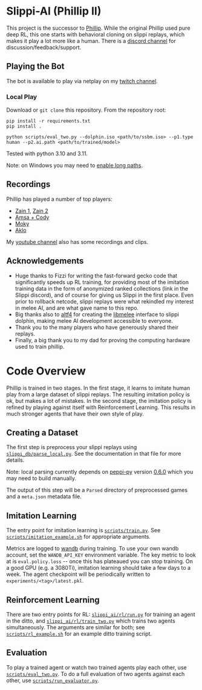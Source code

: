 # Slippi-AI (Phillip II)

This project is the successor to [Phillip](https://github.com/vladfi1/phillip). While the original Phillip used pure deep RL, this one starts with behavioral cloning on slippi replays, which makes it play a lot more like a human. There is a [discord channel](https://discord.gg/hfVTXGu) for discussion/feedback/support.

## Playing the Bot

The bot is available to play via netplay on my [twitch channel](https://twitch.tv/x_pilot).

### Local Play

Download or `git clone` this repository. From the repository root:

```
pip install -r requirements.txt
pip install .

python scripts/eval_two.py --dolphin.iso <path/to/ssbm.iso> --p1.type human --p2.ai.path <path/to/trained/model>
```

Tested with python 3.10 and 3.11.

Note: on Windows you may need to [enable long paths](https://learn.microsoft.com/en-us/windows/win32/fileio/maximum-file-path-limitation?tabs=powershell#registry-setting-to-enable-long-paths).

## Recordings

Phillip has played a number of top players:
* [Zain 1](https://www.youtube.com/watch?v=c8nRFAGvr2c), [Zain 2](https://www.youtube.com/watch?v=XBHaHlC3_p4)
* [Amsa + Cody](https://www.youtube.com/watch?v=WGsN7lWBQP)
* [Moky](https://www.youtube.com/watch?v=1kviVflqXc4)
* [Aklo](https://www.youtube.com/watch?v=OGOEqhMptq0)

My [youtube channel](https://www.youtube.com/channel/UCzpDWSOtWpDaNPC91dqmPQg) also has some recordings and clips.

## Acknowledgements

* Huge thanks to Fizzi for writing the fast-forward gecko code that significantly speeds up RL training, for providing most of the imitation training data in the form of anonymized ranked collections (link in the Slippi discord), and of course for giving us Slippi in the first place. Even prior to rollback netcode, slippi replays were what rekindled my interest in melee AI, and are what gave name to this repo.
* Big thanks also to [altf4](https://github.com/altf4) for creating the [libmelee](https://github.com/altf4/libmelee) interface to slippi dolphin, making melee AI development accessible to everyone.
* Thank you to the many players who have generously shared their replays.
* Finally, a big thank you to my dad for proving the computing hardware used to train phillip.

# Code Overview

Phillip is trained in two stages. In the first stage, it learns to imitate human play from a large dataset of slippi replays. The resulting imitation policy is ok, but makes a lot of mistakes. In the second stage, the imitation policy is refined by playing against itself with Reinforcement Learning. This results in much stronger agents that have their own style of play.

## Creating a Dataset

The first step is preprocess your slippi replays using [`slippi_db/parse_local.py`](https://github.com/vladfi1/slippi-ai/blob/main/slippi_db/parse_local.py). See the documentation in that file for more details.

Note: local parsing currently depends on [peppi-py](https://github.com/hohav/peppi-py) version [0.6.0](https://github.com/hohav/peppi-py/commit/8c02a4659c3302321dfbfcf2093c62f634e335f7) which you may need to build manually.

The output of this step will be a `Parsed` directory of preprocessed games and a `meta.json` metadata file.

## Imitation Learning

The entry point for imitation learning is [`scripts/train.py`](https://github.com/vladfi1/slippi-ai/blob/main/scripts/train.py). See [`scripts/imitation_example.sh`](https://github.com/vladfi1/slippi-ai/blob/main/scripts/imitation_example.sh) for appropriate arguments.

Metrics are logged to [wandb](https://wandb.ai/) during training. To use your own wandb account, set the `WANDB_API_KEY` environment variable. The key metric to look at is `eval.policy.loss` -- once this has plateaued you can stop training. On a good GPU (e.g. a 3080Ti), imitation learning should take a few days to a week. The agent checkpoint will be periodically written to `experiments/<tag>/latest.pkl`.

## Reinforcement Learning

There are two entry points for RL: [`slippi_ai/rl/run.py`](https://github.com/vladfi1/slippi-ai/blob/main/slippi_ai/rl/run.py) for training an agent in the ditto, and [`slippi_ai/rl/train_two.py`](https://github.com/vladfi1/slippi-ai/blob/main/slippi_ai/rl/train_two.py) which trains two agents simultaneously. The arguments are similar for both; see [`scripts/rl_example.sh`](https://github.com/vladfi1/slippi-ai/blob/main/scripts/rl_example.sh) for an example ditto training script.

## Evaluation

To play a trained agent or watch two trained agents play each other, use [`scripts/eval_two.py`](https://github.com/vladfi1/slippi-ai/blob/main/scripts/eval_two.py). To do a full evaluation of two agents against each other, use [`scripts/run_evaluator.py`](https://github.com/vladfi1/slippi-ai/blob/main/scripts/run_evaluator.py).
